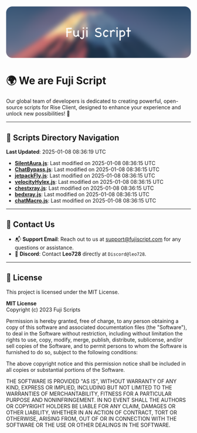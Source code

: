 ![Banner](.github/b.webp)

# 🌍 **We are Fuji Script**

Our global team of developers is dedicated to creating powerful, open-source scripts for Rise Client, designed to enhance your experience and unlock new possibilities! 🌟

---
<!-- SCRIPTS_NAVIGATION_START -->
## 📂 **Scripts Directory Navigation**

**Last Updated**: 2025-01-08 08:36:19 UTC

- **[SilentAura.js](scripts/SilentAura.js)**: Last modified on 2025-01-08 08:36:15 UTC
- **[ChatBypass.js](scripts/ChatBypass.js)**: Last modified on 2025-01-08 08:36:15 UTC
- **[jetpackFly.js](scripts/jetpackFly.js)**: Last modified on 2025-01-08 08:36:15 UTC
- **[velocityHylex.js](scripts/velocityHylex.js)**: Last modified on 2025-01-08 08:36:15 UTC
- **[chestxray.js](scripts/chestxray.js)**: Last modified on 2025-01-08 08:36:15 UTC
- **[bedxray.js](scripts/bedxray.js)**: Last modified on 2025-01-08 08:36:15 UTC
- **[chatMacro.js](scripts/chatMacro.js)**: Last modified on 2025-01-08 08:36:15 UTC

<!-- SCRIPTS_NAVIGATION_END -->

---

## 💬 **Contact Us**  
- 📬 **Support Email**: Reach out to us at [support@fujiscript.com](mailto:support@fujiscript.com) for any questions or assistance.  
- 💬 **Discord**: Contact **Leo728** directly at `Discord@leo728`.

---

## 📜 **License**

This project is licensed under the MIT License.  

**MIT License**  
Copyright (c) 2023 Fuji Scripts  

Permission is hereby granted, free of charge, to any person obtaining a copy of this software and associated documentation files (the "Software"), to deal in the Software without restriction, including without limitation the rights to use, copy, modify, merge, publish, distribute, sublicense, and/or sell copies of the Software, and to permit persons to whom the Software is furnished to do so, subject to the following conditions:  

The above copyright notice and this permission notice shall be included in all copies or substantial portions of the Software.  

THE SOFTWARE IS PROVIDED "AS IS", WITHOUT WARRANTY OF ANY KIND, EXPRESS OR IMPLIED, INCLUDING BUT NOT LIMITED TO THE WARRANTIES OF MERCHANTABILITY, FITNESS FOR A PARTICULAR PURPOSE AND NONINFRINGEMENT. IN NO EVENT SHALL THE AUTHORS OR COPYRIGHT HOLDERS BE LIABLE FOR ANY CLAIM, DAMAGES OR OTHER LIABILITY, WHETHER IN AN ACTION OF CONTRACT, TORT OR OTHERWISE, ARISING FROM, OUT OF OR IN CONNECTION WITH THE SOFTWARE OR THE USE OR OTHER DEALINGS IN THE SOFTWARE.  
